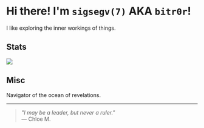 # Hi there! I'm ``sigsegv(7)`` AKA ``bitr0r``!

I like exploring the inner workings of things.

## Stats

<div style="display: flex; justify-content: space-between;">
  <img src="https://github-readme-stats.vercel.app/api/top-langs/?username=sigsegv7&layout=compact&theme=gruvbox&langs_count=14" />
</div>

## Misc

Navigator of the ocean of revelations.
<hr>

> *"I may be a leader, but never a ruler."*  
> — Chloe M.
